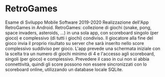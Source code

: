 # RetroGames
Esame di Sviluppo Mobile Software 2019-2020
Realizzazione dell'App RetroGames in Android.
RetroGames: collezione di giochi (snake, pong, space invaders, asteroids, ...) in una sola app, con scoreboard singolo (per gioco) e complessivo (di tutti i giochi) condiviso. Il giocatore alla fine del gioco invia il proprio risultato su server che sarà inserito nello score complessivo suddiviso per gioco. L'app prevede una schermata iniziale con la scelta tra un numero di giochi minimo di 4 e l'accesso agli scoreboard, singoli (per gioco) e complessivo. Prevedere il caso in cui non si abbia connettività, quindi gli score possono non essere sincronizzati con lo scoreboard online, utilizzando un database locale SQLite. 

